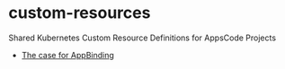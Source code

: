 # custom-resources
Shared Kubernetes Custom Resource Definitions for AppsCode Projects

- [The case for AppBinding](https://blog.byte.builders/post/the-case-for-appbinding/)
